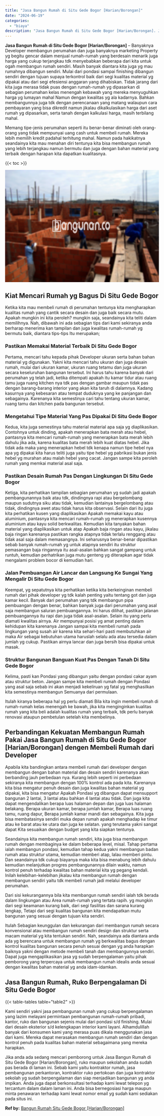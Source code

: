 ```yaml
---
title: "Jasa Bangun Rumah di Situ Gede Bogor [Harian/Borongan]"
date: "2024-06-19"
categories: 
  - "biaya"
description: "Jasa Bangun Rumah di Situ Gede Bogor [Harian/Borongan]. Jika anda ada sedang mencari pemborong untuk Jasa Bangun Rumah di Situ Gede Bogor [Harian/Borongan]..."
---
```


**Jasa Bangun Rumah di Situ Gede Bogor \[Harian/Borongan\]** – Banyaknya Developer membangun perumahan dan juga banyaknya marketing Property yg begitu gencar dalam menjual rumah-rumah yang berdesain menarik juga harga yang cukup terjangkau tdk menyebabkan beberapa dari kita untuk ogah membangun rumah sendiri. Masih banyak diantara kita juga yg mau rumahnya dibangun sendiri. Mulai dari pondasi sampai finishing dibangun sendiri dengan tujuan supaya terkontrol baik dari segi kualitas material yg dipakai atau dari segi efesiensi anggaran yang dihabiskan. Tidak jarang dari kita juga merasa tidak puas dengan rumah-rumah yg dipasarkan di sebagian perumahan kelas menengah kebawah yang mereka menyuguhkan harga yg lumayan mahal Namun dengan kwalitas yg ala kadarnya. Bahkan membangunnya juga tdk dengan perencanaan yang matang walaupun cara pembayaran yang bisa dikredit namun jikalau dikalkulasikan harga dari aset rumah yg dipasarkan, serta tanah dengan kalkulasi harga, masih terbilang mahal.

Memang tipe-jenis perumahan seperti itu benar-benar diminati oleh orang-orang yang tidak mempunyai uang cash untuk membeli rumah. Mereka lebih memilih kredit padahal terhitung mahal. Namun pada hakikatnya seandainya kita mau menahan diri tentunya kita bisa membangun rumah yang lebih terjangkau namun bermutu dan juga dengan bahan material yang terbaik dengan harapan kita dapatkan kualitasnya.

{{< toc >}}

![Jasa Bangun Rumah di Situ Gede Bogor [Harian/Borongan]](/images/borong-bangunan-16.png)

## Kiat Mencari Rumah yg Bagus Di Situ Gede Bogor

Ketika kita mau membeli rumah di perumahan tentunya kita mengharapkan kualitas rumah yang cantik secara desain dan juga baik secara mutu. Apakah mungkin ini kita peroleh? mungkin saja, seandainya kita teliti dalam memilihnya. Nah, dibawah ini ada sebagian tips dari kami sekiranya anda berharap menerima kan tampilan dan juga kwalitas rumah-rumah yg bermutu baik, diantara tips-tips Itu merupakan;

### Pastikan Memakai Material Terbaik Di Situ Gede Bogor

Pertama, mencari tahu kepada pihak Developer ukuran serta bahan bahan material yg digunakan. Yakni kita mencari tahu ukuran dan juga desain rumah, mulai dari ukuran kamar, ukuran ruang tetamu dan juga ukuran secara keseluruhan bangunan tersebut. Ini harus tahu karena banyak dari perumahan yg telah jadi, ketika ditempati apakah itu kamar tidur atau ruang tamu juga ruang kitchen nya tdk pas dengan gambar maupun tidak pas dengan barang-barang interior yang akan kita taruh di dalamnya. Kadang kasurnya yang kebesaran atau tempat duduknya yang ke panjangan dan sebagainya. Karenanya kita semestinya cari tahu tentang ukuran kamar, ruang tamu dan kitchen pada bangunan tersebut.

### Mengetahui Tipe Material Yang Pas Dipakai Di Situ Gede Bogor

Kedua, kita juga semestinya tahu material material apa saja yg diaplikasikan. Contohnya untuk dinding, apakah menerapkan bata merah atau hebel, pantasnya kita mencari rumah-rumah yang menerapkan bata merah lebih dahulu jika ada, karena kualitas bata merah lebih kuat diatas hebel. Jika tidak ada maka yang menerapkan hebel tdk kenapa namun tipe hebel nya apa yg dipakai kita harus teliti juga yaitu tipe hebel yg pabrikasi bukan jenis hebel yg murahan atau malah hebel yang cacat. Jangan sampe kita peroleh rumah yang memkai material asal saja.

### Pastikan Desain Rumah Pas Dengan Lingkungan Di Situ Gede Bogor

Ketiga, kita perhatikan tampilan sebagian perumahan yg sudah jadi apakah pembangunannya baik atau tdk, dindingnya rapi atau bergelombang maupun sudutnya siku atau tidak, kemudian lantainya bergelombang atau tidak, dindingnya awet atau tidak harus kita observasi. Selain dari itu juga kita perhatikan kusen yang diaplikasikan Apakah memakai kayu atau aluminium, pantasnya kita mencari rumah-rumah yg menerapkan kusennya aluminium atau kayu solid berkwalitas. Kemudian kita tanyakan bahan material yang diaplikasikan untuk atap Apakah baja ringan atau kayu, jikalau baja ringan karenanya pastikan rangka atapnya tidak terlalu renggang atau tidak asal saja dalam memasangnya. Ini seharusnya benar-benar dipastikan sebab banyak rumah-rumah yg untuk atapnya sendiri itu struktur pemasangan baja ringannya itu asal-asalan bahkan sangat gampang untuk runtuh, kemudian perhatrikan juga mutu genteng yg diterapkan agar tidak mengalami problem bocor di kemudian hari.

### Jalan Pembuangan Air Lancar dan Langsung Ke Sungai Yang Mengalir Di Situ Gede Bogor

Keempat, yg sepatutnya kita perhatikan ketika kita berkeinginan membeli rumah dari pihak developer yg tdk kalah penting yaitu tentang got dan juga kamar kecil. Banyak dari perumahan yang tdk membangun pipa pembuangan dengan benar, bahkan banyak juga dari perumahan yang asal saja membangun saluran pembuangannya. Ini harus dilihat, pastikan jalanan pembuangannya itu rapi dan juga tidak asal-asalan. Selain itu yang perlu diamati kwalitas airnya. Air mempunyai posisi yg amat penting dalam kehidupan kita karenanya Jangan sampai kita membeli rumah pada lingkungan yang susah air karena kita sehari-hari pasti membutuhkan air maka Air sebagai kebutuhan utama haruslah selalu ada atau tersedia dalam jumlah yg cukup. Pastikan airnya lancar dan juga bersih bisa dipakai untuk masak.

### Struktur Bangunan Banguan Kuat Pas Dengan Tanah Di Situ Gede Bogor

Kelima, pasti kan Pondasi yang dibangun yaitu dengan pondasi cakar ayam atau struktur beton. Jangan sampe kita membeli rumah dengan Pondasi yang asal saja sebab ini akan menjadi kekeliruan yg fatal yg menghasilkan kita semestinya membangun Semuanya dari permulaan.

Itulah kiranya beberapa hal yg perlu diamati Bila kita ingin membeli rumah di rumah-rumah kelas menengah ke bawah, jika kita menginginkan kualitas rumah yang kita beli adalah kualitas rumah yang terbaik, tdk perlu banyak renovasi ataupun pembetulan setelah kita membelinya.

## Perbandingan Kekuatan Membangun Rumah Pakai Jasa Bangun Rumah di Situ Gede Bogor \[Harian/Borongan\] dengen Membeli Rumah dari Developer

Apabila kita bandingkan antara membeli rumah dari developer dengan membangun dengan bahan material dan desain sendiri karenanya akan berbanding jauh perbedaan nya. Kurang lebih seperti ini perbedaan sekiranya kita membangun dengan 100% kontrol ada pada kita. Karenanya kita bisa mengatur penuh desain dan juga kwalitas bahan material yg dipakai, kita bisa mengatur Apakah Pondasi yg dibangun dapat mensupport bangunan 2 lantai, 3 lantai atau bahkan 4 lantai atau tidak. Dan juga kita dapat mengendalikan berapa luas halaman depan dan juga luas halaman belakang. Berapa ukuran kamar, berapa jumlah kamar, Berapa luas ruang tamu, ruang dapur, Berapa jumlah kamar mandi dan sebagainya. Kita juga bisa membatasinya sendiri muka depan rumah apakah menghadap ke timur atau ke barat atau ke utara dan juga ke selatan. yang terutama yakni sangat dapat Kita sesuaikan dengan budget yang kita siapkan tentunya.

Seandainya kita membangun rumah sendiri, kita juga bisa membangun rumah dengan membaginya ke dalam beberapa level, misal. Tahap pertama ialah membangun pondasi, kemudian tahap kedua yakni membangun badan rumah atau struktur utama, kemudian memberi atap, lalau memberi pintu. Dan seandainya tdk cukup biayanya maka kita bisa menabung lebih dahulu kemudian melanjutkan progres pembangunannya dilain waktu, namun kontrol penuh terhadap kwalitas bahan material kita yg pegang kendali. Inilah kelebihan-kelebihan jikalau kita membangun rumah dengan membangun sendiri yaitu tdk membeli rumah jadi melalui developer perumahan.

Dari sisi kekurangannya bila kita membangun rumah sendiri ialah tdk berada dalam lingkungan atau Area rumah-rumah yang tertata rapih. yg mungkin dari segi keamanan kurang baik, dari segi fasilitas dan sarana kurang lengkap, Tetapi dari segi kualitas bangunan kita mendapatkan mutu bangunan yang sesuai dengan tujuan kita sendiri.

Itulah Sebagian keunggulan dan kekurangan dari membangun rumah secara konvensional atau membangun rumah sendiri design dan struktur serta macam material yg kita tentukan sendiri. Nah, seandainya ada diantara anda ada yg berencana untuk membangun rumah yg berkwalitas bagus dengan kontrol kualitas bangunan secara penuh sesuai dengan yg anda harapkan baiknya yakni dengan metode membeli tanah dan membangunnya sendiri. Dapat juga mengaplikasikan jasa yg sudah berpengalaman yaitu pihak pemborong yang terpercaya untuk membangun rumah idealis anda sesuai dengan kwalitas bahan material yg anda idam-idamkan.

## Jasa Bangun Rumah, Ruko Berpengalaman Di Situ Gede Bogor

{{< table-tables table="table2" >}}

Kami sendiri yakni jasa pembangunan rumah yang cukup berpengalaman yang lazim melayani permintaan pembangunan rumah-rumah pribadi, kantor, ruko dan bangunan sejenis mulai dari pondasi s/d finishing. Mulai dari desain eksterior s/d kelengkapan interior kami layani. Alhamdulillah banyak dari konsumen kami yang merasa puas dikala menggunakan jasa dari kami. Mereka dapat merasakan membangun rumah sendiri dan dengan kontrol penuh pada kualitas bahan material sebagaimana yang mereka harapkan.

Jika anda ada sedang mencari pemborong untuk Jasa Bangun Rumah di Situ Gede Bogor \[Harian/Borongan\], ruko maupun sekolahan anda sudah pas berada di laman ini. Sebab kami yaitu kontraktor rumah, jasa pembangunan perkantoran, kontraktor ruko pertokoan dan juga kontraktor sekolah yg sudah berpengalaman dan siap menjadikan bangunan yg anda impikan. Anda juga dapat berkonsultasi terhadap kami lewat telepon yg tercantum dalam dalam laman ini. Anda bisa bernegosiasi harga maupun minta penawaran terhadap kami lewat nomor email yg sudah kami sediakan pada situs ini.

**Ref by:** [Bangun Rumah Situ Gede Bogor [Harian/Borongan]](https://id.wikipedia.org/wiki/Bangun)
